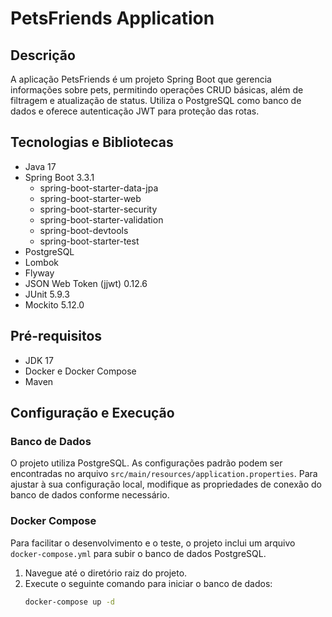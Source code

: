 # PetsFriends Application

## Descrição
A aplicação PetsFriends é um projeto Spring Boot que gerencia informações sobre pets, permitindo operações CRUD básicas, além de filtragem e atualização de status. Utiliza o PostgreSQL como banco de dados e oferece autenticação JWT para proteção das rotas.

## Tecnologias e Bibliotecas
- Java 17
- Spring Boot 3.3.1
  - spring-boot-starter-data-jpa
  - spring-boot-starter-web
  - spring-boot-starter-security
  - spring-boot-starter-validation
  - spring-boot-devtools
  - spring-boot-starter-test
- PostgreSQL
- Lombok
- Flyway
- JSON Web Token (jjwt) 0.12.6
- JUnit 5.9.3
- Mockito 5.12.0

## Pré-requisitos
- JDK 17
- Docker e Docker Compose
- Maven

## Configuração e Execução

### Banco de Dados
O projeto utiliza PostgreSQL. As configurações padrão podem ser encontradas no arquivo `src/main/resources/application.properties`. Para ajustar à sua configuração local, modifique as propriedades de conexão do banco de dados conforme necessário.

### Docker Compose
Para facilitar o desenvolvimento e o teste, o projeto inclui um arquivo `docker-compose.yml` para subir o banco de dados PostgreSQL.

1. Navegue até o diretório raiz do projeto.
2. Execute o seguinte comando para iniciar o banco de dados:
   ```bash
   docker-compose up -d
   ```
